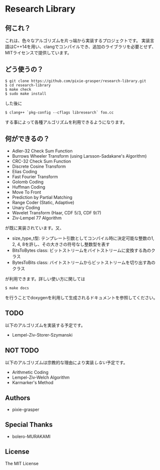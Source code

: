 # Research Library
## 何これ？
これは、色々なアルゴリズムを片っ端から実装するプロジェクトです。
実装言語はC++14を用い、clangでコンパイルでき、追加のライブラリを必要とせず、MITライセンスで提供しています。

## どう使うの？
```
$ git clone https://github.com/pixie-grasper/research-library.git
$ cd research-library
$ make check
$ sudo make install
```

した後に

```
$ clang++ `pkg-config --cflags libresearch` foo.cc
```

する事によって各種アルゴリズムを利用できるようになります。

## 何ができるの？
- Adler-32 Check Sum Function
- Burrows Wheeler Transform (using Larsson-Sadakane's Algorithm)
- CRC-32 Check Sum Function
- Discrete Cosine Transform
- Elias Coding
- Fast Fourier Transform
- Golomb Coding
- Huffman Coding
- Move To Front
- Prediction by Partial Matching
- Range Coder (Static, Adaptive)
- Unary Coding
- Wavelet Transform (Haar, CDF 5/3, CDF 9/7)
- Ziv-Lempel 77 Algorithm

が既に実装されています。又、

- size\_type\_t型: テンプレート引数としてコンパイル時に決定可能な整数の1, 2, 4, 8を許し、その大きさの符号なし整数型を表す
- BitsToBytes class: ビットストリームをバイトストリームに変換する為のクラス
- BytesToBits class: バイトストリームからビットストリームを切り出す為のクラス

が利用できます。詳しい使い方に関しては

```
$ make docs
```

を行うことでdoxygenを利用して生成されるドキュメントを参照してください。

## TODO
以下のアルゴリズムを実装する予定です。

- Lempel-Ziv-Storer-Szymanski

## NOT TODO
以下のアルゴリズムは宗教的な理由により実装*しない*予定です。

- Arithmetic Coding
- Lempel-Ziv-Welch Algorithm
- Karmarker's Method

## Authors
- pixie-grasper

## Special Thanks
- bolero-MURAKAMI

## License
The MIT License
